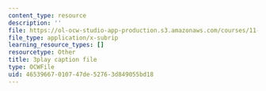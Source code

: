 ```yaml
---
content_type: resource
description: ''
file: https://ol-ocw-studio-app-production.s3.amazonaws.com/courses/11-384-malaysia-sustainable-cities-practicum-spring-2018/46539667010747de52763d849055bd18_R65WafN88dw.srt
file_type: application/x-subrip
learning_resource_types: []
resourcetype: Other
title: 3play caption file
type: OCWFile
uid: 46539667-0107-47de-5276-3d849055bd18
---
```

